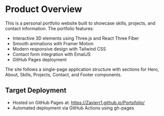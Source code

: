 # Product Overview

This is a personal portfolio website built to showcase skills, projects, and contact information. The portfolio features:

- Interactive 3D elements using Three.js and React Three Fiber
- Smooth animations with Framer Motion
- Modern responsive design with Tailwind CSS
- Contact form integration with EmailJS
- GitHub Pages deployment

The site follows a single-page application structure with sections for Hero, About, Skills, Projects, Contact, and Footer components.

## Target Deployment
- Hosted on GitHub Pages at: https://Zavierr1.github.io/Portofolio/
- Automated deployment via GitHub Actions using gh-pages